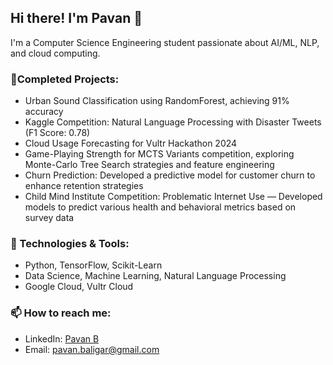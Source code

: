 ## Hi there! I'm Pavan 👋
I'm a Computer Science Engineering student passionate about AI/ML, NLP, and cloud computing. 

### 🌱Completed Projects:
- Urban Sound Classification using RandomForest, achieving 91% accuracy
- Kaggle Competition: Natural Language Processing with Disaster Tweets (F1 Score: 0.78)
- Cloud Usage Forecasting for Vultr Hackathon 2024
- Game-Playing Strength for MCTS Variants competition, exploring Monte-Carlo Tree Search strategies and feature engineering
- Churn Prediction: Developed a predictive model for customer churn to enhance retention strategies
- Child Mind Institute Competition: Problematic Internet Use — Developed models to predict various health and behavioral metrics based on survey data

### 🔧 Technologies & Tools:
- Python, TensorFlow, Scikit-Learn
- Data Science, Machine Learning, Natural Language Processing
- Google Cloud, Vultr Cloud

### 📫 How to reach me:
- LinkedIn: [Pavan B](https://www.linkedin.com/in/pavanbaligar)
- Email: pavan.baligar@gmail.com
